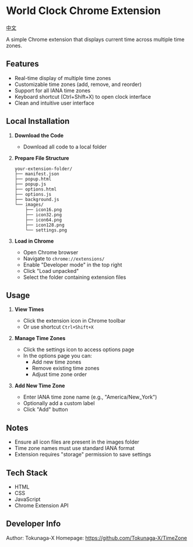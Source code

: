 # World Clock Chrome Extension

[中文](./README_CN.md)

A simple Chrome extension that displays current time across multiple time zones.

## Features

- Real-time display of multiple time zones
- Customizable time zones (add, remove, and reorder)
- Support for all IANA time zones
- Keyboard shortcut (Ctrl+Shift+X) to open clock interface
- Clean and intuitive user interface

## Local Installation

1. **Download the Code**

   - Download all code to a local folder

2. **Prepare File Structure**

   ```
   your-extension-folder/
   ├── manifest.json
   ├── popup.html
   ├── popup.js
   ├── options.html
   ├── options.js
   ├── background.js
   └── images/
       ├── icon16.png
       ├── icon32.png
       ├── icon64.png
       ├── icon128.png
       └── settings.png
   ```

3. **Load in Chrome**
   - Open Chrome browser
   - Navigate to `chrome://extensions/`
   - Enable "Developer mode" in the top right
   - Click "Load unpacked"
   - Select the folder containing extension files

## Usage

1. **View Times**

   - Click the extension icon in Chrome toolbar
   - Or use shortcut `Ctrl+Shift+X`

2. **Manage Time Zones**

   - Click the settings icon to access options page
   - In the options page you can:
     - Add new time zones
     - Remove existing time zones
     - Adjust time zone order

3. **Add New Time Zone**
   - Enter IANA time zone name (e.g., "America/New_York")
   - Optionally add a custom label
   - Click "Add" button

## Notes

- Ensure all icon files are present in the images folder
- Time zone names must use standard IANA format
- Extension requires "storage" permission to save settings

## Tech Stack

- HTML
- CSS
- JavaScript
- Chrome Extension API

## Developer Info

Author: Tokunaga-X
Homepage: https://github.com/Tokunaga-X/TimeZone
